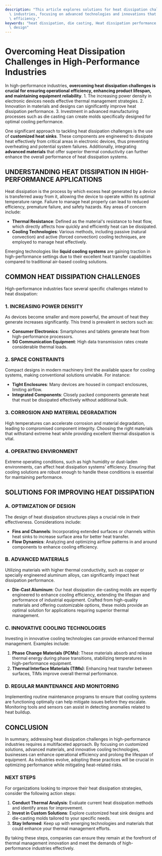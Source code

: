 ```yaml
---
description: "This article explores solutions for heat dissipation challenges in high-performance\
  \ industries, focusing on advanced technologies and innovations that enhance cooling\
  \ efficiency."
keywords: "heat dissipation, die casting, Heat dissipation performance, Heat dissipation optimization\
  \ design"
---
```

# Overcoming Heat Dissipation Challenges in High-Performance Industries

In high-performance industries, **overcoming heat dissipation challenges is crucial for ensuring operational efficiency, enhancing product lifespan, and maintaining equipment reliability**. 1. The increasing power density in electronic devices needs effective thermal management strategies. 2. Innovation in materials and designs can significantly improve heat dissipation performance. 3. Investment in advanced manufacturing processes such as die casting can create molds specifically designed for optimal cooling performance.

One significant approach to tackling heat dissipation challenges is the use of **customized heat sinks**. These components are engineered to dissipate heat effectively from critical areas in electronic devices, thus preventing overheating and potential system failures. Additionally, integrating **advanced materials** that offer superior thermal conductivity can further enhance the overall performance of heat dissipation systems.

## UNDERSTANDING HEAT DISSIPATION IN HIGH-PERFORMANCE APPLICATIONS

Heat dissipation is the process by which excess heat generated by a device is transferred away from it, allowing the device to operate within its optimal temperature range. Failure to manage heat properly can lead to reduced efficiency, premature failure, and safety hazards. Key areas of concern include:

- **Thermal Resistance**: Defined as the material's resistance to heat flow, which directly affects how quickly and efficiently heat can be dissipated.
- **Cooling Technologies**: Various methods, including passive (natural convection) and active (forced convection) cooling techniques, are employed to manage heat effectively.
  
Emerging technologies like **liquid cooling systems** are gaining traction in high-performance settings due to their excellent heat transfer capabilities compared to traditional air-based cooling solutions.

## COMMON HEAT DISSIPATION CHALLENGES

High-performance industries face several specific challenges related to heat dissipation:

### 1. INCREASING POWER DENSITY

As devices become smaller and more powerful, the amount of heat they generate increases significantly. This trend is prevalent in sectors such as:

- **Consumer Electronics**: Smartphones and tablets generate heat from high-performance processors.
- **5G Communication Equipment**: High data transmission rates create considerable thermal loads.

### 2. SPACE CONSTRAINTS

Compact designs in modern machinery limit the available space for cooling systems, making conventional solutions unviable. For instance:

- **Tight Enclosures**: Many devices are housed in compact enclosures, limiting airflow.
- **Integrated Components**: Closely packed components generate heat that must be dissipated effectively without additional bulk.

### 3. CORROSION AND MATERIAL DEGRADATION

High temperatures can accelerate corrosion and material degradation, leading to compromised component integrity. Choosing the right materials that withstand extreme heat while providing excellent thermal dissipation is vital. 

### 4. OPERATING ENVIRONMENT

Extreme operating conditions, such as high humidity or dust-laden environments, can affect heat dissipation systems' efficiency. Ensuring that cooling solutions are robust enough to handle these conditions is essential for maintaining performance. 

## SOLUTIONS FOR IMPROVING HEAT DISSIPATION

### A. OPTIMIZATION OF DESIGN

The design of heat dissipation structures plays a crucial role in their effectiveness. Considerations include:

- **Fins and Channels**: Incorporating extended surfaces or channels within heat sinks to increase surface area for better heat transfer.
- **Flow Dynamics**: Analyzing and optimizing airflow patterns in and around components to enhance cooling efficiency.

### B. ADVANCED MATERIALS

Utilizing materials with higher thermal conductivity, such as copper or specially engineered aluminum alloys, can significantly impact heat dissipation performance.

- **Die-Cast Aluminum**: Our heat dissipation die-casting molds are expertly engineered to enhance cooling efficiency, extending the lifespan and performance of industrial equipment. Crafted from high-quality materials and offering customizable options, these molds provide an optimal solution for applications requiring superior thermal management.

### C. INNOVATIVE COOLING TECHNOLOGIES

Investing in innovative cooling technologies can provide enhanced thermal management. Examples include:

1. **Phase Change Materials (PCMs)**: These materials absorb and release thermal energy during phase transitions, stabilizing temperatures in high-performance equipment.
2. **Thermal Interface Materials (TIMs)**: Enhancing heat transfer between surfaces, TIMs improve overall thermal performance.

### D. REGULAR MAINTENANCE AND MONITORING

Implementing routine maintenance programs to ensure that cooling systems are functioning optimally can help mitigate issues before they escalate. Monitoring tools and sensors can assist in detecting anomalies related to heat buildup.

## CONCLUSION

In summary, addressing heat dissipation challenges in high-performance industries requires a multifaceted approach. By focusing on customized solutions, advanced materials, and innovative cooling technologies, businesses can enhance operational efficiency and prolong the lifespan of equipment. As industries evolve, adopting these practices will be crucial in optimizing performance while mitigating heat-related risks. 

### NEXT STEPS

For organizations looking to improve their heat dissipation strategies, consider the following action steps:

1. **Conduct Thermal Analysis**: Evaluate current heat dissipation methods and identify areas for improvement.
2. **Invest in Custom Solutions**: Explore customized heat sink designs and die-casting molds tailored to your specific needs.
3. **Stay Informed**: Keep up with emerging technologies and materials that could enhance your thermal management efforts.

By taking these steps, companies can ensure they remain at the forefront of thermal management innovation and meet the demands of high-performance industries effectively.
